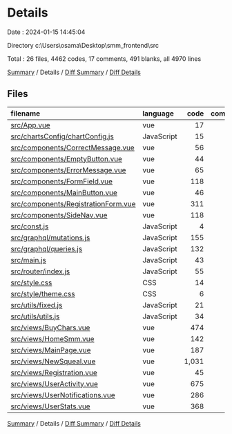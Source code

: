 # Details

Date : 2024-01-15 14:45:04

Directory c:\\Users\\osama\\Desktop\\smm_frontend\\src

Total : 26 files,  4462 codes, 17 comments, 491 blanks, all 4970 lines

[Summary](results.md) / Details / [Diff Summary](diff.md) / [Diff Details](diff-details.md)

## Files
| filename | language | code | comment | blank | total |
| :--- | :--- | ---: | ---: | ---: | ---: |
| [src/App.vue](/src/App.vue) | vue | 17 | 0 | 4 | 21 |
| [src/chartsConfig/chartConfig.js](/src/chartsConfig/chartConfig.js) | JavaScript | 15 | 0 | 1 | 16 |
| [src/components/CorrectMessage.vue](/src/components/CorrectMessage.vue) | vue | 56 | 1 | 5 | 62 |
| [src/components/EmptyButton.vue](/src/components/EmptyButton.vue) | vue | 44 | 1 | 5 | 50 |
| [src/components/ErrorMessage.vue](/src/components/ErrorMessage.vue) | vue | 65 | 1 | 6 | 72 |
| [src/components/FormField.vue](/src/components/FormField.vue) | vue | 118 | 0 | 13 | 131 |
| [src/components/MainButton.vue](/src/components/MainButton.vue) | vue | 46 | 1 | 6 | 53 |
| [src/components/RegistrationForm.vue](/src/components/RegistrationForm.vue) | vue | 311 | 0 | 43 | 354 |
| [src/components/SideNav.vue](/src/components/SideNav.vue) | vue | 118 | 1 | 11 | 130 |
| [src/const.js](/src/const.js) | JavaScript | 4 | 0 | 0 | 4 |
| [src/graphql/mutations.js](/src/graphql/mutations.js) | JavaScript | 155 | 0 | 10 | 165 |
| [src/graphql/queries.js](/src/graphql/queries.js) | JavaScript | 132 | 0 | 6 | 138 |
| [src/main.js](/src/main.js) | JavaScript | 43 | 0 | 9 | 52 |
| [src/router/index.js](/src/router/index.js) | JavaScript | 55 | 9 | 3 | 67 |
| [src/style.css](/src/style.css) | CSS | 14 | 0 | 3 | 17 |
| [src/style/theme.css](/src/style/theme.css) | CSS | 6 | 0 | 0 | 6 |
| [src/utils/fixed.js](/src/utils/fixed.js) | JavaScript | 21 | 0 | 1 | 22 |
| [src/utils/utils.js](/src/utils/utils.js) | JavaScript | 34 | 3 | 5 | 42 |
| [src/views/BuyChars.vue](/src/views/BuyChars.vue) | vue | 474 | 0 | 46 | 520 |
| [src/views/HomeSmm.vue](/src/views/HomeSmm.vue) | vue | 142 | 0 | 21 | 163 |
| [src/views/MainPage.vue](/src/views/MainPage.vue) | vue | 187 | 0 | 28 | 215 |
| [src/views/NewSqueal.vue](/src/views/NewSqueal.vue) | vue | 1,031 | 0 | 122 | 1,153 |
| [src/views/Registration.vue](/src/views/Registration.vue) | vue | 45 | 0 | 7 | 52 |
| [src/views/UserActivity.vue](/src/views/UserActivity.vue) | vue | 675 | 0 | 76 | 751 |
| [src/views/UserNotifications.vue](/src/views/UserNotifications.vue) | vue | 286 | 0 | 34 | 320 |
| [src/views/UserStats.vue](/src/views/UserStats.vue) | vue | 368 | 0 | 26 | 394 |

[Summary](results.md) / Details / [Diff Summary](diff.md) / [Diff Details](diff-details.md)